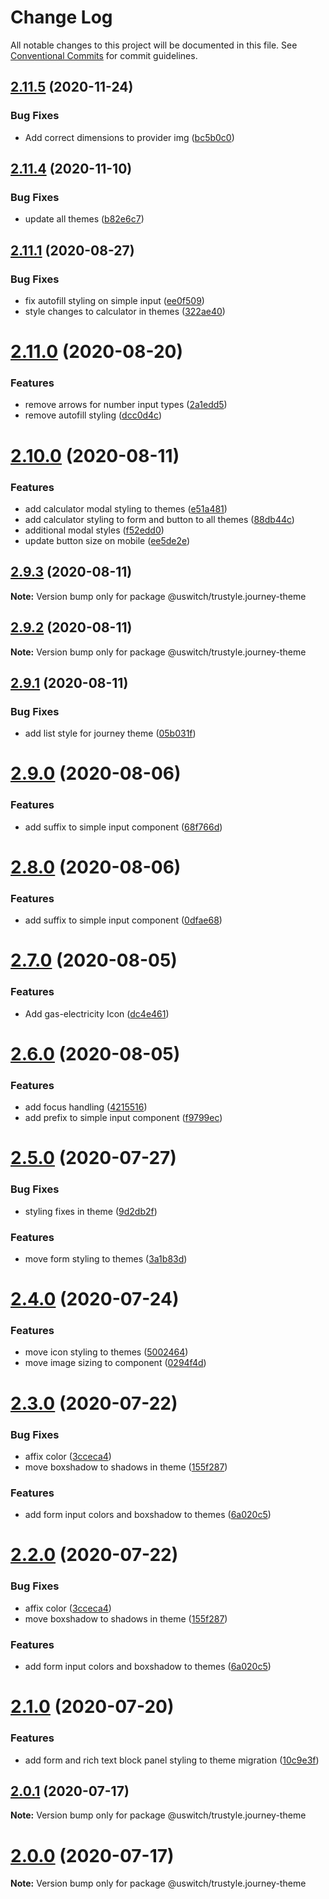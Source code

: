# Change Log

All notable changes to this project will be documented in this file.
See [Conventional Commits](https://conventionalcommits.org) for commit guidelines.

## [2.11.5](https://github.com/uswitch/trustyle/compare/@uswitch/trustyle.journey-theme@2.11.4...@uswitch/trustyle.journey-theme@2.11.5) (2020-11-24)


### Bug Fixes

* Add correct dimensions to provider img ([bc5b0c0](https://github.com/uswitch/trustyle/commit/bc5b0c0))





## [2.11.4](https://github.com/uswitch/trustyle/compare/@uswitch/trustyle.journey-theme@2.11.3...@uswitch/trustyle.journey-theme@2.11.4) (2020-11-10)


### Bug Fixes

* update all themes ([b82e6c7](https://github.com/uswitch/trustyle/commit/b82e6c7))





## [2.11.1](https://github.com/uswitch/trustyle/compare/@uswitch/trustyle.journey-theme@2.11.0...@uswitch/trustyle.journey-theme@2.11.1) (2020-08-27)


### Bug Fixes

* fix autofill styling on simple input ([ee0f509](https://github.com/uswitch/trustyle/commit/ee0f509))
* style changes to calculator in themes ([322ae40](https://github.com/uswitch/trustyle/commit/322ae40))





# [2.11.0](https://github.com/uswitch/trustyle/compare/@uswitch/trustyle.journey-theme@2.10.0...@uswitch/trustyle.journey-theme@2.11.0) (2020-08-20)


### Features

* remove arrows for number input types ([2a1edd5](https://github.com/uswitch/trustyle/commit/2a1edd5))
* remove autofill styling ([dcc0d4c](https://github.com/uswitch/trustyle/commit/dcc0d4c))





# [2.10.0](https://github.com/uswitch/trustyle/compare/@uswitch/trustyle.journey-theme@2.9.3...@uswitch/trustyle.journey-theme@2.10.0) (2020-08-11)


### Features

* add calculator modal styling to themes ([e51a481](https://github.com/uswitch/trustyle/commit/e51a481))
* add calculator styling to form and button to all themes ([88db44c](https://github.com/uswitch/trustyle/commit/88db44c))
* additional modal styles ([f52edd0](https://github.com/uswitch/trustyle/commit/f52edd0))
* update button size on mobile ([ee5de2e](https://github.com/uswitch/trustyle/commit/ee5de2e))





## [2.9.3](https://github.com/uswitch/trustyle/compare/@uswitch/trustyle.journey-theme@2.9.2...@uswitch/trustyle.journey-theme@2.9.3) (2020-08-11)

**Note:** Version bump only for package @uswitch/trustyle.journey-theme





## [2.9.2](https://github.com/uswitch/trustyle/compare/@uswitch/trustyle.journey-theme@2.9.1...@uswitch/trustyle.journey-theme@2.9.2) (2020-08-11)

**Note:** Version bump only for package @uswitch/trustyle.journey-theme





## [2.9.1](https://github.com/uswitch/trustyle/compare/@uswitch/trustyle.journey-theme@2.9.0...@uswitch/trustyle.journey-theme@2.9.1) (2020-08-11)


### Bug Fixes

* add list style for journey theme ([05b031f](https://github.com/uswitch/trustyle/commit/05b031f))






# [2.9.0](https://github.com/uswitch/trustyle/compare/@uswitch/trustyle.journey-theme@2.7.0...@uswitch/trustyle.journey-theme@2.9.0) (2020-08-06)


### Features

* add suffix to simple input component ([68f766d](https://github.com/uswitch/trustyle/commit/68f766d))





# [2.8.0](https://github.com/uswitch/trustyle/compare/@uswitch/trustyle.journey-theme@2.7.0...@uswitch/trustyle.journey-theme@2.8.0) (2020-08-06)


### Features

* add suffix to simple input component ([0dfae68](https://github.com/uswitch/trustyle/commit/0dfae68))





# [2.7.0](https://github.com/uswitch/trustyle/compare/@uswitch/trustyle.journey-theme@2.6.0...@uswitch/trustyle.journey-theme@2.7.0) (2020-08-05)


### Features

* Add gas-electricity Icon ([dc4e461](https://github.com/uswitch/trustyle/commit/dc4e461))





# [2.6.0](https://github.com/uswitch/trustyle/compare/@uswitch/trustyle.journey-theme@2.5.0...@uswitch/trustyle.journey-theme@2.6.0) (2020-08-05)


### Features

* add focus handling ([4215516](https://github.com/uswitch/trustyle/commit/4215516))
* add prefix to simple input component ([f9799ec](https://github.com/uswitch/trustyle/commit/f9799ec))





# [2.5.0](https://github.com/uswitch/trustyle/compare/@uswitch/trustyle.journey-theme@2.4.0...@uswitch/trustyle.journey-theme@2.5.0) (2020-07-27)


### Bug Fixes

* styling fixes in theme ([9d2db2f](https://github.com/uswitch/trustyle/commit/9d2db2f))


### Features

* move form styling to themes ([3a1b83d](https://github.com/uswitch/trustyle/commit/3a1b83d))





# [2.4.0](https://github.com/uswitch/trustyle/compare/@uswitch/trustyle.journey-theme@2.3.0...@uswitch/trustyle.journey-theme@2.4.0) (2020-07-24)


### Features

* move icon styling to themes ([5002464](https://github.com/uswitch/trustyle/commit/5002464))
* move image sizing to component ([0294f4d](https://github.com/uswitch/trustyle/commit/0294f4d))





# [2.3.0](https://github.com/uswitch/trustyle/compare/@uswitch/trustyle.journey-theme@2.1.0...@uswitch/trustyle.journey-theme@2.3.0) (2020-07-22)


### Bug Fixes

* affix color ([3cceca4](https://github.com/uswitch/trustyle/commit/3cceca4))
* move boxshadow to shadows in theme ([155f287](https://github.com/uswitch/trustyle/commit/155f287))


### Features

* add form input colors and boxshadow to themes ([6a020c5](https://github.com/uswitch/trustyle/commit/6a020c5))





# [2.2.0](https://github.com/uswitch/trustyle/compare/@uswitch/trustyle.journey-theme@2.1.0...@uswitch/trustyle.journey-theme@2.2.0) (2020-07-22)


### Bug Fixes

* affix color ([3cceca4](https://github.com/uswitch/trustyle/commit/3cceca4))
* move boxshadow to shadows in theme ([155f287](https://github.com/uswitch/trustyle/commit/155f287))


### Features

* add form input colors and boxshadow to themes ([6a020c5](https://github.com/uswitch/trustyle/commit/6a020c5))





# [2.1.0](https://github.com/uswitch/trustyle/compare/@uswitch/trustyle.journey-theme@2.0.1...@uswitch/trustyle.journey-theme@2.1.0) (2020-07-20)


### Features

* add form and rich text block panel styling to theme migration ([10c9e3f](https://github.com/uswitch/trustyle/commit/10c9e3f))





## [2.0.1](https://github.com/uswitch/trustyle/compare/@uswitch/trustyle.journey-theme@2.0.0...@uswitch/trustyle.journey-theme@2.0.1) (2020-07-17)

**Note:** Version bump only for package @uswitch/trustyle.journey-theme





# [2.0.0](https://github.com/uswitch/trustyle/compare/@uswitch/trustyle.journey-theme@1.4.0...@uswitch/trustyle.journey-theme@2.0.0) (2020-07-17)

**Note:** Version bump only for package @uswitch/trustyle.journey-theme
